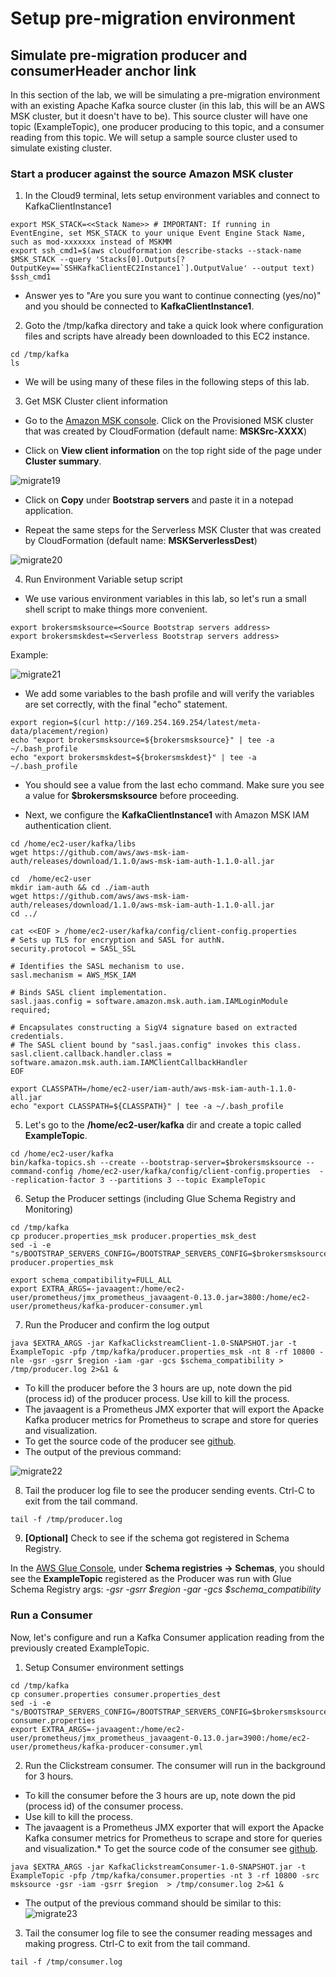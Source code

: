 # **Setup pre-migration environment**

## **Simulate pre-migration producer and consumerHeader anchor link**

In this section of the lab, we will be simulating a pre-migration environment with an existing Apache Kafka source cluster (in this lab, this will be an AWS MSK cluster, but it doesn't have to be). This source cluster will have one topic (ExampleTopic), one producer producing to this topic, and a consumer reading from this topic. We will setup a sample source cluster used to simulate existing cluster.

### **Start a producer against the source Amazon MSK cluster**

1. In the Cloud9 terminal, lets setup environment variables and connect to KafkaClientInstance1

```
export MSK_STACK=<<Stack Name>> # IMPORTANT: If running in EventEngine, set MSK_STACK to your unique Event Engine Stack Name, such as mod-xxxxxxx instead of MSKMM
export ssh_cmd1=$(aws cloudformation describe-stacks --stack-name $MSK_STACK --query 'Stacks[0].Outputs[?OutputKey==`SSHKafkaClientEC2Instance1`].OutputValue' --output text)
$ssh_cmd1

```

* Answer yes to "Are you sure you want to continue connecting (yes/no)" and you should be connected to **KafkaClientInstance1**.

2. Goto the /tmp/kafka directory and take a quick look where configuration files and scripts have already been downloaded to this EC2 instance.

```
cd /tmp/kafka
ls

```
* We will be using many of these files in the following steps of this lab. 

3. Get MSK Cluster client information

* Go to the [Amazon MSK console](https://console.aws.amazon.com/msk/home?region=us-east-1#/clusters). Click on the Provisioned MSK cluster that was created by CloudFormation (default name: **MSKSrc-XXXX**)

* Click on **View client information** on the top right side of the page under **Cluster summary**.

![migrate19](images/prem_1.png)

* Click on **Copy** under **Bootstrap servers** and paste it in a notepad application.

* Repeat the same steps for the Serverless MSK Cluster that was created by CloudFormation (default name: **MSKServerlessDest**)

![migrate20](images/prem_2.png)

4. Run Environment Variable setup script

* We use various environment variables in this lab, so let's run a small shell script to make things more convenient.

```
export brokersmsksource=<Source Bootstrap servers address>
export brokersmskdest=<Serverless Bootstrap servers address>

```
Example: 

![migrate21](images/prem_3.png)

* We add some variables to the bash profile and will verify the variables are set correctly, with the final "echo" statement.

```
export region=$(curl http://169.254.169.254/latest/meta-data/placement/region)
echo "export brokersmsksource=${brokersmsksource}" | tee -a ~/.bash_profile
echo "export brokersmskdest=${brokersmskdest}" | tee -a ~/.bash_profile

```

* You should see a value from the last echo command. Make sure you see a value for **$brokersmsksource** before proceeding.

* Next, we configure the **KafkaClientInstance1** with Amazon MSK IAM authentication client.

```
cd /home/ec2-user/kafka/libs
wget https://github.com/aws/aws-msk-iam-auth/releases/download/1.1.0/aws-msk-iam-auth-1.1.0-all.jar

cd  /home/ec2-user
mkdir iam-auth && cd ./iam-auth
wget https://github.com/aws/aws-msk-iam-auth/releases/download/1.1.0/aws-msk-iam-auth-1.1.0-all.jar
cd ../

cat <<EOF > /home/ec2-user/kafka/config/client-config.properties
# Sets up TLS for encryption and SASL for authN.
security.protocol = SASL_SSL

# Identifies the SASL mechanism to use.
sasl.mechanism = AWS_MSK_IAM

# Binds SASL client implementation.
sasl.jaas.config = software.amazon.msk.auth.iam.IAMLoginModule required;

# Encapsulates constructing a SigV4 signature based on extracted credentials.
# The SASL client bound by "sasl.jaas.config" invokes this class.
sasl.client.callback.handler.class = software.amazon.msk.auth.iam.IAMClientCallbackHandler
EOF

export CLASSPATH=/home/ec2-user/iam-auth/aws-msk-iam-auth-1.1.0-all.jar
echo "export CLASSPATH=${CLASSPATH}" | tee -a ~/.bash_profile

```

5. Let's go to the **/home/ec2-user/kafka** dir and create a topic called **ExampleTopic**.

```
cd /home/ec2-user/kafka
bin/kafka-topics.sh --create --bootstrap-server=$brokersmsksource --command-config /home/ec2-user/kafka/config/client-config.properties  --replication-factor 3 --partitions 3 --topic ExampleTopic

```

6. Setup the Producer settings (including Glue Schema Registry and Monitoring)

```
cd /tmp/kafka
cp producer.properties_msk producer.properties_msk_dest
sed -i -e "s/BOOTSTRAP_SERVERS_CONFIG=/BOOTSTRAP_SERVERS_CONFIG=$brokersmsksource/g" producer.properties_msk

export schema_compatibility=FULL_ALL 
export EXTRA_ARGS=-javaagent:/home/ec2-user/prometheus/jmx_prometheus_javaagent-0.13.0.jar=3800:/home/ec2-user/prometheus/kafka-producer-consumer.yml

```
7. Run the Producer and confirm the log output

```
java $EXTRA_ARGS -jar KafkaClickstreamClient-1.0-SNAPSHOT.jar -t ExampleTopic -pfp /tmp/kafka/producer.properties_msk -nt 8 -rf 10800 -nle -gsr -gsrr $region -iam -gar -gcs $schema_compatibility > /tmp/producer.log 2>&1 &

```

* To kill the producer before the 3 hours are up, note down the pid (process id) of the producer process. Use kill <pid> to kill the process.
* The javaagent is a Prometheus JMX exporter that will export the Apacke Kafka producer metrics for Prometheus to scrape and store for queries and visualization.
* To get the source code of the producer see [github](https://github.com/aws-samples/clickstream-producer-for-apache-kafka).
* The output of the previous command:

![migrate22](images/prem_4.png)

8. Tail the producer log file to see the producer sending events. Ctrl-C to exit from the tail command.

```
tail -f /tmp/producer.log
```

9. **[Optional]** Check to see if the schema got registered in Schema Registry.

In the [AWS Glue Console](https://us-east-1.console.aws.amazon.com/glue/home?region=us-east-1#/v2/data-catalog/schemas), under **Schema registries -> Schemas**, you should see the **ExampleTopic** registered as the Producer was run with Glue Schema Registry args: *-gsr -gsrr $region -gar -gcs $schema_compatibility*

### **Run a Consumer**

Now, let's configure and run a Kafka Consumer application reading from the previously created ExampleTopic.

1. Setup Consumer environment settings

```
cd /tmp/kafka
cp consumer.properties consumer.properties_dest
sed -i -e "s/BOOTSTRAP_SERVERS_CONFIG=/BOOTSTRAP_SERVERS_CONFIG=$brokersmsksource/g" consumer.properties
export EXTRA_ARGS=-javaagent:/home/ec2-user/prometheus/jmx_prometheus_javaagent-0.13.0.jar=3900:/home/ec2-user/prometheus/kafka-producer-consumer.yml

```

2. Run the Clickstream consumer. The consumer will run in the background for 3 hours.

* To kill the consumer before the 3 hours are up, note down the pid (process id) of the consumer process. 
* Use kill <pid> to kill the process.
* The javaagent is a Prometheus JMX exporter that will export the Apacke Kafka consumer metrics for Prometheus to scrape and store for queries and visualization.*
To get the source code of the consumer see [github](https://github.com/aws-samples/clickstream-consumer-for-apache-kafka). 
  
```
java $EXTRA_ARGS -jar KafkaClickstreamConsumer-1.0-SNAPSHOT.jar -t ExampleTopic -pfp /tmp/kafka/consumer.properties -nt 3 -rf 10800 -src msksource -gsr -iam -gsrr $region  > /tmp/consumer.log 2>&1 &

```
* The output of the previous command should be similar to this:
![migrate23](images/prem_5.png)
  
3. Tail the consumer log file to see the consumer reading messages and making progress. Ctrl-C to exit from the tail command.
```
tail -f /tmp/consumer.log
```

